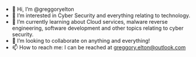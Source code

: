 - 👋 Hi, I’m @greggoryelton
- 👀 I’m interested in Cyber Security and everything relating to technology.
- 🌱 I’m currently learning about Cloud services, malware reverse engineering, software development and other topics relating to cyber security.
- 💞️ I’m looking to collaborate on anything and everything!
- 📫 How to reach me: I can be reached at greggory.elton@outlook.com

<!---
greggoryelton/greggoryelton is a ✨ special ✨ repository because its `README.md` (this file) appears on your GitHub profile.
You can click the Preview link to take a look at your changes.
--->
